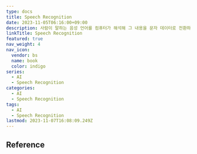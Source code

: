 ```yaml
---
type: docs
title: Speech Recognition
date: 2023-11-05T06:16:00+09:00
description: 사람이 말하는 음성 언어를 컴퓨터가 해석해 그 내용을 문자 데이터로 전환하는 처리
linkTitle: Speech Recognition
featured: true
nav_weight: 4
nav_icon:
  vendor: bs
  name: book
  color: indigo
series:
  - AI
  - Speech Recognition
categories:
  - AI
  - Speech Recognition
tags:
  - AI
  - Speech Recognition
lastmod: 2023-11-07T16:08:09.249Z
---
```


## Reference
